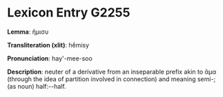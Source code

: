 # Lexicon Entry G2255

**Lemma**: ἥμισυ

**Transliteration (xlit)**: hḗmisy

**Pronunciation**: hay'-mee-soo

**Description**:
neuter of a derivative from an inseparable prefix akin to ἅμα (through the idea of partition involved in connection) and meaning semi-; (as noun) half:--half.
